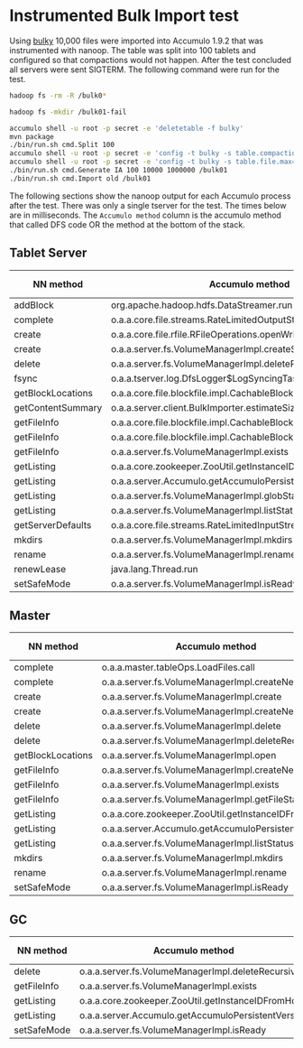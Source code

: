 # Instrumented Bulk Import test

Using [bulky] 10,000 files were imported into Accumulo 1.9.2 that was
instrumented with nanoop. The table was split into 100 tablets and configured
so that compactions would not happen.  After the test concluded all servers
were sent SIGTERM.  The following command were run for the test.

```bash
hadoop fs -rm -R /bulk0*

hadoop fs -mkdir /bulk01-fail

accumulo shell -u root -p secret -e 'deletetable -f bulky'
mvn package
./bin/run.sh cmd.Split 100
accumulo shell -u root -p secret -e 'config -t bulky -s table.compaction.major.ratio=1000'
accumulo shell -u root -p secret -e 'config -t bulky -s table.file.max=1000'
./bin/run.sh cmd.Generate IA 100 10000 1000000 /bulk01
./bin/run.sh cmd.Import old /bulk01
```

The following sections show the nanoop output for each Accumulo process after
the test.  There was only a single tserver for the test. The times below are in
milliseconds.  The `Accumulo method` column is the accumulo method that called
DFS code OR the method at the bottom of the stack.

## Tablet Server

NN method|Accumulo method|Count|min time|max time|avg time
---------|---------------|-----|--------|--------|--------
addBlock|org.apache.hadoop.hdfs.DataStreamer.run|16|1.021|8.945|3.259
complete|o.a.a.core.file.streams.RateLimitedOutputStream.close|19|0.458|7.882|2.294
create|o.a.a.core.file.rfile.RFileOperations.openWriter|14|0.948|7.995|3.137
create|o.a.a.server.fs.VolumeManagerImpl.createSyncable|2|3.057|23.767|13.412
delete|o.a.a.server.fs.VolumeManagerImpl.deleteRecursively|6|0.894|6.074|2.596
fsync|o.a.a.tserver.log.DfsLogger$LogSyncingTask.run|2|4.983|5.983|5.483
getBlockLocations|o.a.a.core.file.blockfile.impl.CachableBlockFile$Reader.getBCFile|10059|0.246|71.183|1.370
getContentSummary|o.a.a.server.client.BulkImporter.estimateSizes|10000|0.200|66.054|0.784
getFileInfo|o.a.a.core.file.blockfile.impl.CachableBlockFile$Reader$1.call|10|0.279|6.441|2.172
getFileInfo|o.a.a.core.file.blockfile.impl.CachableBlockFile$Reader.getBCFile|10047|0.157|66.528|0.858
getFileInfo|o.a.a.server.fs.VolumeManagerImpl.exists|113|0.262|30.201|4.917
getListing|o.a.a.core.zookeeper.ZooUtil.getInstanceIDFromHdfs|2|2.640|156.419|79.529
getListing|o.a.a.server.Accumulo.getAccumuloPersistentVersion|2|9.128|13.769|11.448
getListing|o.a.a.server.fs.VolumeManagerImpl.globStatus|2|1.578|8.872|5.225
getListing|o.a.a.server.fs.VolumeManagerImpl.listStatus|7|0.456|67.017|14.564
getServerDefaults|o.a.a.core.file.streams.RateLimitedInputStream.read|1|16.557|16.557|16.557
mkdirs|o.a.a.server.fs.VolumeManagerImpl.mkdirs|99|1.470|25.363|5.717
rename|o.a.a.server.fs.VolumeManagerImpl.rename|20|0.835|5.719|1.826
renewLease|java.lang.Thread.run|12|0.420|15.501|3.779
setSafeMode|o.a.a.server.fs.VolumeManagerImpl.isReady|1|59.392|59.392|59.392

## Master

NN method|Accumulo method|Count|min time|max time|avg time
---------|---------------|-----|--------|--------|--------
complete|o.a.a.master.tableOps.LoadFiles.call|1|1.121|1.121|1.121
complete|o.a.a.server.fs.VolumeManagerImpl.createNewFile|1|5.978|5.978|5.978
create|o.a.a.server.fs.VolumeManagerImpl.create|1|7.714|7.714|7.714
create|o.a.a.server.fs.VolumeManagerImpl.createNewFile|1|10.190|10.190|10.190
delete|o.a.a.server.fs.VolumeManagerImpl.delete|1|5.186|5.186|5.186
delete|o.a.a.server.fs.VolumeManagerImpl.deleteRecursively|1|3.031|3.031|3.031
getBlockLocations|o.a.a.server.fs.VolumeManagerImpl.open|1|3.679|3.679|3.679
getFileInfo|o.a.a.server.fs.VolumeManagerImpl.createNewFile|1|0.610|0.610|0.610
getFileInfo|o.a.a.server.fs.VolumeManagerImpl.exists|2|0.740|0.791|0.765
getFileInfo|o.a.a.server.fs.VolumeManagerImpl.getFileStatus|1|6.366|6.366|6.366
getListing|o.a.a.core.zookeeper.ZooUtil.getInstanceIDFromHdfs|2|3.088|306.091|154.589
getListing|o.a.a.server.Accumulo.getAccumuloPersistentVersion|4|1.200|8.160|3.658
getListing|o.a.a.server.fs.VolumeManagerImpl.listStatus|21|0.962|28.214|7.288
mkdirs|o.a.a.server.fs.VolumeManagerImpl.mkdirs|3|0.825|5.501|2.584
rename|o.a.a.server.fs.VolumeManagerImpl.rename|10000|0.756|64.129|5.504
setSafeMode|o.a.a.server.fs.VolumeManagerImpl.isReady|1|69.130|69.130|69.130

## GC

NN method|Accumulo method|Count|min time|max time|avg time
---------|---------------|-----|--------|--------|--------
delete|o.a.a.server.fs.VolumeManagerImpl.deleteRecursively|10|1.814|26.879|16.456
getFileInfo|o.a.a.server.fs.VolumeManagerImpl.exists|2|1.704|6.673|4.188
getListing|o.a.a.core.zookeeper.ZooUtil.getInstanceIDFromHdfs|2|6.755|319.641|163.198
getListing|o.a.a.server.Accumulo.getAccumuloPersistentVersion|2|1.722|5.549|3.635
setSafeMode|o.a.a.server.fs.VolumeManagerImpl.isReady|1|93.803|93.803|93.803

[bulky]: https://github.com/keith-turner/bulky
